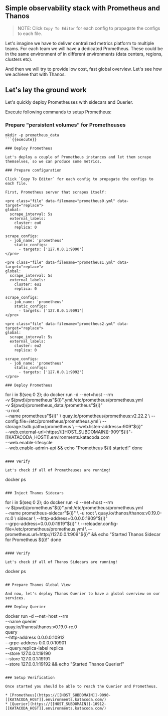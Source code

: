 
## Simple observability stack with Prometheus and Thanos

> NOTE: Click `Copy To Editor` for each config to propagate the configs to each file.

Let's imagine we have to deliver centralized metrics platform to multiple teams. For each team we will have a dedicated Prometheus. These could be in the same environment of in different environments (data centers, regions, clusters etc).

And then we will try to provide low cost, fast global overview. Let's see how we achieve that with Thanos.

## Let's lay the ground work

Let's quickly deploy Prometheuses with sidecars and Querier.

Execute following commands to setup Prometheus:

### Prepare "persistent volumes" for Prometheuses

```
mkdir -p prometheus_data
```{{execute}}

### Deploy Prometheus

Let's deploy a couple of Prometheus instances and let them scrape themselves, so we can produce some metrics.

### Prepare configuration

Click `Copy To Editor` for each config to propagate the configs to each file.

First, Prometheus server that scrapes itself:

<pre class="file" data-filename="prometheus0.yml" data-target="replace">
global:
  scrape_interval: 5s
  external_labels:
    cluster: eu0
    replica: 0

scrape_configs:
  - job_name: 'prometheus'
    static_configs:
      - targets: ['127.0.0.1:9090']
</pre>

<pre class="file" data-filename="prometheus1.yml" data-target="replace">
global:
  scrape_interval: 5s
  external_labels:
    cluster: eu1
    replica: 0

scrape_configs:
  - job_name: 'prometheus'
    static_configs:
      - targets: ['127.0.0.1:9091']
</pre>

<pre class="file" data-filename="prometheus2.yml" data-target="replace">
global:
  scrape_interval: 5s
  external_labels:
    cluster: eu2
    replica: 0

scrape_configs:
  - job_name: 'prometheus'
    static_configs:
      - targets: ['127.0.0.1:9092']
</pre>

### Deploy Prometheus

```
for i in $(seq 0 2); do
docker run -d --net=host --rm \
    -v $(pwd)/prometheus"${i}".yml:/etc/prometheus/prometheus.yml \
    -v $(pwd)/prometheus_data:/prometheus"${i}" \
    -u root \
    --name prometheus"${i}" \
    quay.io/prometheus/prometheus:v2.22.2 \
    --config.file=/etc/prometheus/prometheus.yml \
    --storage.tsdb.path=/prometheus \
    --web.listen-address=:909"${i}" \
    --web.external-url=https://[[HOST_SUBDOMAIN]]-909"${i}"-[[KATACODA_HOST]].environments.katacoda.com \
    --web.enable-lifecycle \
    --web.enable-admin-api && echo "Prometheus ${i} started!"
done
```{{execute}}

#### Verify

Let's check if all of Prometheuses are running!

```
docker ps
```{{execute}}

### Inject Thanos Sidecars

```
for i in $(seq 0 2); do
docker run -d --net=host --rm \
    -v $(pwd)/prometheus"${i}".yml:/etc/prometheus/prometheus.yml \
    --name prometheus-sidecar"${i}" \
    -u root \
    quay.io/thanos/thanos:v0.19.0-rc.0 \
    sidecar \
    --http-address=0.0.0.0:1909"${i}" \
    --grpc-address=0.0.0.0:1919"${i}" \
    --reloader.config-file=/etc/prometheus/prometheus.yml \
    --prometheus.url=http://127.0.0.1:909"${i}" && echo "Started Thanos Sidecar for Prometheus ${i}!"
done
```{{execute}}

#### Verify

Let's check if all of Thanos Sidecars are running!

```
docker ps
```{{execute}}

## Prepare Thanos Global View

And now, let's deploy Thanos Querier to have a global overview on our services.

### Deploy Querier

```
docker run -d --net=host --rm \
    --name querier \
    quay.io/thanos/thanos:v0.19.0-rc.0 \
    query \
    --http-address 0.0.0.0:10912 \
    --grpc-address 0.0.0.0:10901 \
    --query.replica-label replica \
    --store 127.0.0.1:19190 \
    --store 127.0.0.1:19191 \
    --store 127.0.0.1:19192 && echo "Started Thanos Querier!"
```{{execute}}

### Setup Verification

Once started you should be able to reach the Querier and Prometheus.

* [Prometheus](https://[[HOST_SUBDOMAIN]]-9090-[[KATACODA_HOST]].environments.katacoda.com/)
* [Querier](https://[[HOST_SUBDOMAIN]]-10912-[[KATACODA_HOST]].environments.katacoda.com/)
